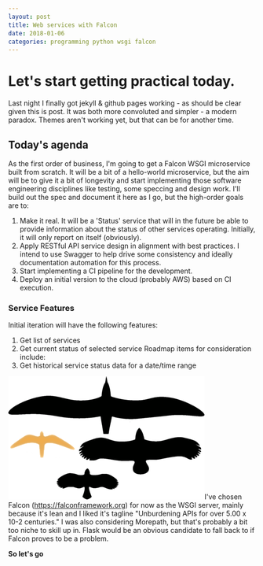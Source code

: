 ```yaml
---
layout: post
title: Web services with Falcon
date: 2018-01-06
categories: programming python wsgi falcon
---
```

# Let's start getting practical today.
Last night I finally got jekyll & github pages working - as should be clear given this is post.  It was both more convoluted and simpler - a modern paradox.  Themes aren't working yet, but that can be for another time.
## Today's agenda
As the first order of business, I'm going to get a Falcon WSGI microservice built from scratch. It will be a bit of a hello-world microservice, but the aim will be to give it a bit of longevity and start implementing those software engineering disciplines like testing, some speccing and design work.  I'll build out the spec and document it here as I go, but the high-order goals are to:
1. Make it real.  It will be a 'Status' service that will in the future be able to provide information about the status of other services operating.  Initially, it will only report on itself (obviously).
2. Apply RESTful API service design in alignment with best practices. I intend to use Swagger to help drive some consistency and ideally documentation automation for this process.
3. Start implementing a CI pipeline for the development.
4. Deploy an initial version to the cloud (probably AWS) based on CI execution.

### Service Features
Initial iteration will have the following features:
1. Get list of services
2. Get current status of selected service
Roadmap items for consideration include:
3. Get historical service status data for a date/time range

![FalconBirds](/assets/falcon-birds.png)I've chosen Falcon (https://falconframework.org) for now as the WSGI server, mainly because it's lean and I liked it's tagline "Unburdening APIs for over 5.00 x 10-2 centuries."  I was also considering Morepath, but that's probably a bit too niche to skill up in.  Flask would be an obvious candidate to fall back to if Falcon proves to be a problem.

**So let's go**
